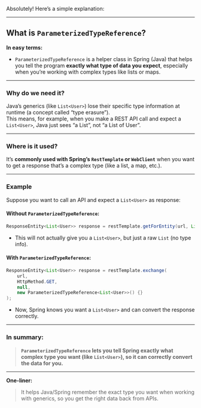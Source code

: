 Absolutely! Here’s a simple explanation:

---

## **What is `ParameterizedTypeReference`?**

**In easy terms:**

- `ParameterizedTypeReference` is a helper class in Spring (Java) that helps you tell the program **exactly what type of data you expect**, especially when you’re working with complex types like lists or maps.

---

### **Why do we need it?**

Java’s generics (like `List<User>`) lose their specific type information at runtime (a concept called “type erasure”).  
This means, for example, when you make a REST API call and expect a `List<User>`, Java just sees “a List”, not “a List of User”.

---

### **Where is it used?**

It’s **commonly used with Spring’s `RestTemplate` or `WebClient`** when you want to get a response that’s a complex type (like a list, a map, etc.).

---

### **Example**

Suppose you want to call an API and expect a `List<User>` as response:

#### **Without `ParameterizedTypeReference`:**
```java
ResponseEntity<List<User>> response = restTemplate.getForEntity(url, List.class);
```
- This will not actually give you a `List<User>`, but just a raw `List` (no type info).

#### **With `ParameterizedTypeReference`:**
```java
ResponseEntity<List<User>> response = restTemplate.exchange(
    url,
    HttpMethod.GET,
    null,
    new ParameterizedTypeReference<List<User>>() {}
);
```
- Now, Spring knows you want a `List<User>` and can convert the response correctly.

---

### **In summary:**

> **`ParameterizedTypeReference` lets you tell Spring exactly what complex type you want (like `List<User>`), so it can correctly convert the data for you.**

---

**One-liner:**  
> It helps Java/Spring remember the exact type you want when working with generics, so you get the right data back from APIs.
